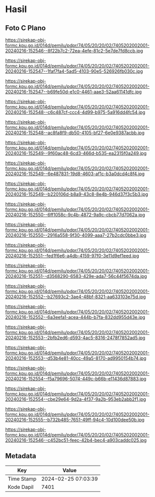 # Hasil

## Foto C Plano

https://sirekap-obj-formc.kpu.go.id/014d/pemilu/pdpr/74/05/20/20/02/7405202002001-20240216-152546--8f22b7c2-72ea-4efe-81c2-5e7de7fd8ccb.jpg

https://sirekap-obj-formc.kpu.go.id/014d/pemilu/pdpr/74/05/20/20/02/7405202002001-20240216-152547--1faf7fa4-5ad5-4103-90e5-526926fb030c.jpg

https://sirekap-obj-formc.kpu.go.id/014d/pemilu/pdpr/74/05/20/20/02/7405202002001-20240216-152547--b69fe50d-e1c0-4461-aae3-52aa61141dfc.jpg

https://sirekap-obj-formc.kpu.go.id/014d/pemilu/pdpr/74/05/20/20/02/7405202002001-20240216-152548--c6c487cf-ccc4-4d99-b975-5a916dd4fc54.jpg

https://sirekap-obj-formc.kpu.go.id/014d/pemilu/pdpr/74/05/20/20/02/7405202002001-20240216-152548--ac8fa8f9-db50-4105-bf27-6e0e9387acbb.jpg

https://sirekap-obj-formc.kpu.go.id/014d/pemilu/pdpr/74/05/20/20/02/7405202002001-20240216-152549--9f60ac48-6cd3-466d-b535-ea2315f0a249.jpg

https://sirekap-obj-formc.kpu.go.id/014d/pemilu/pdpr/74/05/20/20/02/7405202002001-20240216-152549--6e487831-19d8-4603-af1c-b3a0dcd4c8f4.jpg

https://sirekap-obj-formc.kpu.go.id/014d/pemilu/pdpr/74/05/20/20/02/7405202002001-20240216-152549--b220106d-b8a9-43c8-8e4b-946d37f3c5b3.jpg

https://sirekap-obj-formc.kpu.go.id/014d/pemilu/pdpr/74/05/20/20/02/7405202002001-20240216-152550--6ff1058c-9c4b-4872-9a9c-cbcb77d7062a.jpg

https://sirekap-obj-formc.kpu.go.id/014d/pemilu/pdpr/74/05/20/20/02/7405202002001-20240216-152550--2916a558-9f30-4099-aaa7-27b2cdc0bbe3.jpg

https://sirekap-obj-formc.kpu.go.id/014d/pemilu/pdpr/74/05/20/20/02/7405202002001-20240216-152551--fed1f6e6-a4db-4159-97f0-3e11d9ef1eed.jpg

https://sirekap-obj-formc.kpu.go.id/014d/pemilu/pdpr/74/05/20/20/02/7405202002001-20240216-152551--d3568290-6583-429e-ada7-56c44f5674da.jpg

https://sirekap-obj-formc.kpu.go.id/014d/pemilu/pdpr/74/05/20/20/02/7405202002001-20240216-152552--b27693c2-3ae4-48bf-8321-aa633103e75d.jpg

https://sirekap-obj-formc.kpu.go.id/014d/pemilu/pdpr/74/05/20/20/02/7405202002001-20240216-152552--6a3eefa1-acea-444b-b7fa-832dd955d43e.jpg

https://sirekap-obj-formc.kpu.go.id/014d/pemilu/pdpr/74/05/20/20/02/7405202002001-20240216-152553--2bfb2ed6-d593-4ac5-8316-2478f7852ad5.jpg

https://sirekap-obj-formc.kpu.go.id/014d/pemilu/pdpr/74/05/20/20/02/7405202002001-20240216-152553--d53b4e81-40cc-49a5-8170-ad9950154b74.jpg

https://sirekap-obj-formc.kpu.go.id/014d/pemilu/pdpr/74/05/20/20/02/7405202002001-20240216-152554--f5a79696-5074-449c-b66b-e11436d87883.jpg

https://sirekap-obj-formc.kpu.go.id/014d/pemilu/pdpr/74/05/20/20/02/7405202002001-20240216-152554--cbe29e64-9d2a-4f37-9a2b-953eb2abb2f1.jpg

https://sirekap-obj-formc.kpu.go.id/014d/pemilu/pdpr/74/05/20/20/02/7405202002001-20240216-152555--b732b485-7651-49ff-94c4-10d100dee50b.jpg

https://sirekap-obj-formc.kpu.go.id/014d/pemilu/pdpr/74/05/20/20/02/7405202002001-20240216-152546--c452bc51-feec-42b4-bec4-a903caddc025.jpg


## Metadata

| Key        | Value               |
| ---------- | ------------------- |
| Time Stamp | 2024-02-25 07:03:39 |
| Kode Dapil | 7401                |



